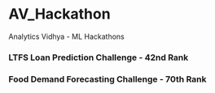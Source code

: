 # AV_Hackathon
Analytics Vidhya - ML Hackathons

### LTFS Loan Prediction Challenge - 42nd Rank

### Food Demand Forecasting Challenge - 70th Rank